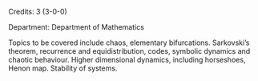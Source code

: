 Credits: 3 (3-0-0)

Department: Department of Mathematics

Topics to be covered include chaos, elementary bifurcations. Sarkovski’s theorem, recurrence and equidistribution, codes, symbolic dynamics and chaotic behaviour. Higher dimensional dynamics, including horseshoes, Henon map. Stability of systems.